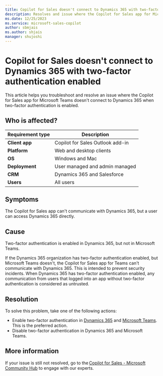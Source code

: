 ```yaml
---
title: Copilot for Sales doesn't connect to Dynamics 365 with two-factor authentication enabled
description: Resolves and issue where the Copilot for Sales app for Microsoft Teams doesn't connect to Dynamics 365 when two-factor authentication is enabled.
ms.date: 12/25/2023
ms.service: microsoft-sales-copilot
author: sbmjais
ms.author: shjais
manager: shujoshi
---
```

# Copilot for Sales doesn't connect to Dynamics 365 with two-factor authentication enabled

This article helps you troubleshoot and resolve an issue where the Copilot for Sales app for Microsoft Teams doesn't connect to Dynamics 365 when two-factor authentication is enabled.

## Who is affected?

| Requirement type |Description  |
|---------|---------|
|**Client app**     |  Copilot for Sales Outlook add-in        |
|**Platform**     | Web and desktop clients         |
|**OS**     | Windows and Mac         |
|**Deployment**     | User managed and admin managed       |
|**CRM**     | Dynamics 365 and Salesforce        |
|**Users**     | All users   |

## Symptoms

The Copilot for Sales app can't communicate with Dynamics 365, but a user can access Dynamics 365 directly.

## Cause

Two-factor authentication is enabled in Dynamics 365, but not in Microsoft Teams.

If the Dynamics 365 organization has two-factor authentication enabled, but Microsoft Teams doesn't, the Copilot for Sales app for Teams can't communicate with Dynamics 365. This is intended to prevent security incidents. When Dynamics 365 has two-factor authentication enabled, any communication from users that logged into an app without two-factor authentication is considered as untrusted.

## Resolution

To solve this problem, take one of the following actions:

- Enable two-factor authentication in [Dynamics 365](/azure/active-directory/conditional-access/concept-conditional-access-cloud-apps#microsoft-cloud-applications) and [Microsoft Teams](/microsoft-365/admin/security-and-compliance/set-up-multi-factor-authentication?view=o365-worldwide&preserve-view=true). This is the preferred action.
- Disable two-factor authentication in Dynamics 365 and Microsoft Teams.

## More information

If your issue is still not resolved, go to the [Copilot for Sales - Microsoft Community Hub](https://techcommunity.microsoft.com/t5/viva-sales/bd-p/VivaSales) to engage with our experts.
